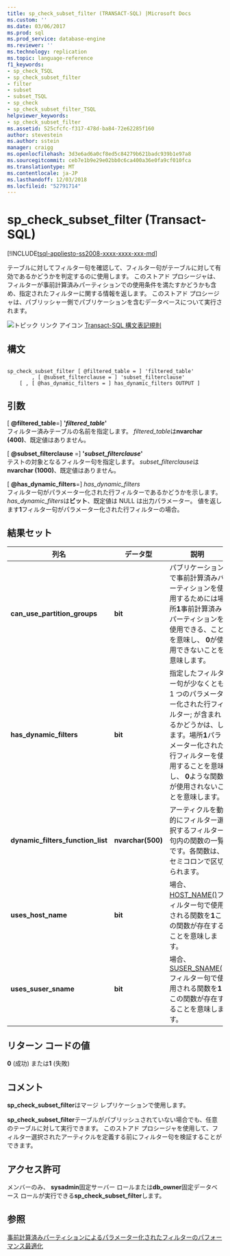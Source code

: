 ```yaml
---
title: sp_check_subset_filter (TRANSACT-SQL) |Microsoft Docs
ms.custom: ''
ms.date: 03/06/2017
ms.prod: sql
ms.prod_service: database-engine
ms.reviewer: ''
ms.technology: replication
ms.topic: language-reference
f1_keywords:
- sp_check_TSQL
- sp_check_subset_filter
- filter
- subset
- subset_TSQL
- sp_check
- sp_check_subset_filter_TSQL
helpviewer_keywords:
- sp_check_subset_filter
ms.assetid: 525cfcfc-f317-478d-ba84-72e62285f160
author: stevestein
ms.author: sstein
manager: craigg
ms.openlocfilehash: 3d3e6ad6a0cf8ed5c84279b621badc939b1e97a8
ms.sourcegitcommit: ceb7e1b9e29e02bb0c6ca400a36e0fa9cf010fca
ms.translationtype: MT
ms.contentlocale: ja-JP
ms.lasthandoff: 12/03/2018
ms.locfileid: "52791714"
---
```

# <a name="spchecksubsetfilter-transact-sql"></a>sp_check_subset_filter (Transact-SQL)
[!INCLUDE[tsql-appliesto-ss2008-xxxx-xxxx-xxx-md](../../includes/tsql-appliesto-ss2008-xxxx-xxxx-xxx-md.md)]

  テーブルに対してフィルター句を確認して、フィルター句がテーブルに対して有効であるかどうかを判定するのに使用します。 このストアド プロシージャは、フィルターが事前計算済みパーティションでの使用条件を満たすかどうかも含め、指定されたフィルターに関する情報を返します。 このストアド プロシージャは、パブリッシャー側でパブリケーションを含むデータベースについて実行されます。  
  
 ![トピック リンク アイコン](../../database-engine/configure-windows/media/topic-link.gif "トピック リンク アイコン") [Transact-SQL 構文表記規則](../../t-sql/language-elements/transact-sql-syntax-conventions-transact-sql.md)  
  
## <a name="syntax"></a>構文  
  
```  
  
sp_check_subset_filter [ @filtered_table = ] 'filtered_table'  
        , [ @subset_filterclause = ] 'subset_filterclause'  
    [ , [ @has_dynamic_filters = ] has_dynamic_filters OUTPUT ]  
```  
  
## <a name="arguments"></a>引数  
 [ **@filtered_table**=] **'***filtered_table***'**  
 フィルター済みテーブルの名前を指定します。 *filtered_table*は**nvarchar (400)**、既定値はありません。  
  
 [ **@subset_filterclause** =] **'***subset_filterclause***'**  
 テストの対象となるフィルター句を指定します。 *subset_filterclause*は**nvarchar (1000)**、既定値はありません。  
  
 [ **@has_dynamic_filters**=] *has_dynamic_filters*  
 フィルター句がパラメーター化された行フィルターであるかどうかを示します。 *has_dynamic_filters*は**ビット**、既定値は NULL は出力パラメーター。 値を返します**1**フィルター句がパラメーター化された行フィルターの場合。  
  
## <a name="result-sets"></a>結果セット  
  
|列名|データ型|説明|  
|-----------------|---------------|-----------------|  
|**can_use_partition_groups**|**bit**|パブリケーションで事前計算済みパーティションを使用するためには場所**1**事前計算済みパーティションを使用できる、ことを意味し、 **0**が使用できないことを意味します。|  
|**has_dynamic_filters**|**bit**|指定したフィルター句が少なくとも 1 つのパラメーター化された行フィルター; が含まれるかどうかは、します。場所**1**パラメーター化された行フィルターを使用することを意味し、 **0**ような関数が使用されないことを意味します。|  
|**dynamic_filters_function_list**|**nvarchar(500)**|アーティクルを動的にフィルター選択するフィルター句内の関数の一覧です。各関数は、セミコロンで区切られます。|  
|**uses_host_name**|**bit**|場合、 [HOST_NAME()](../../t-sql/functions/host-name-transact-sql.md)フィルター句で使用される関数を**1**この関数が存在することを意味します。|  
|**uses_suser_sname**|**bit**|場合、 [SUSER_SNAME()](../../t-sql/functions/suser-sname-transact-sql.md)フィルター句で使用される関数を**1**この関数が存在することを意味します。|  
  
## <a name="return-code-values"></a>リターン コードの値  
 **0** (成功) または**1** (失敗)  
  
## <a name="remarks"></a>コメント  
 **sp_check_subset_filter**はマージ レプリケーションで使用します。  
  
 **sp_check_subset_filter**テーブルがパブリッシュされていない場合でも、任意のテーブルに対して実行できます。 このストアド プロシージャを使用して、フィルター選択されたアーティクルを定義する前にフィルター句を検証することができます。  
  
## <a name="permissions"></a>アクセス許可  
 メンバーのみ、 **sysadmin**固定サーバー ロールまたは**db_owner**固定データベース ロールが実行できる**sp_check_subset_filter**します。  
  
## <a name="see-also"></a>参照  
 [事前計算済みパーティションによるパラメーター化されたフィルターのパフォーマンス最適化](../../relational-databases/replication/merge/parameterized-filters-optimize-for-precomputed-partitions.md)  
  
  
